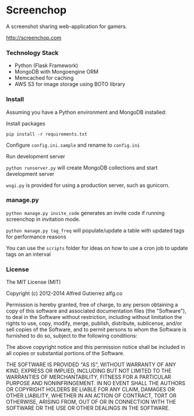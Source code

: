 Screenchop
=======

A screenshot sharing web-application for gamers.

http://screenchop.com

### Technology Stack
- Python (Flask Framework)
- MongoDB with Mongoengine ORM
- Memcached for caching
- AWS S3 for image storage using BOTO library

### Install

Assuming you have a Python environment and MongoDB installed:

Install packages

`pip install -r requirements.txt`

Configure `config.ini.sample` and rename to `config.ini`

Run development server

`python runserver.py` will create MongoDB collections and start development server

`wsgi.py` is provided for using a production server, such as gunicorn.

### manage.py

`python manage.py invite_code` generates an invite code if running screenchop in 
invitation mode.

`python manage.py tag_freq` will populate/update a table with updated tags for performance reasons

You can use the `scripts` folder for ideas on how to use a cron job to update tags on an interval

### License

The MIT License (MIT)

Copyright (c) 2012-2014 Alfred Gutierrez alfg.co

Permission is hereby granted, free of charge, to any person obtaining a copy
of this software and associated documentation files (the "Software"), to deal
in the Software without restriction, including without limitation the rights
to use, copy, modify, merge, publish, distribute, sublicense, and/or sell
copies of the Software, and to permit persons to whom the Software is
furnished to do so, subject to the following conditions:

The above copyright notice and this permission notice shall be included in
all copies or substantial portions of the Software.

THE SOFTWARE IS PROVIDED "AS IS", WITHOUT WARRANTY OF ANY KIND, EXPRESS OR
IMPLIED, INCLUDING BUT NOT LIMITED TO THE WARRANTIES OF MERCHANTABILITY,
FITNESS FOR A PARTICULAR PURPOSE AND NONINFRINGEMENT. IN NO EVENT SHALL THE
AUTHORS OR COPYRIGHT HOLDERS BE LIABLE FOR ANY CLAIM, DAMAGES OR OTHER
LIABILITY, WHETHER IN AN ACTION OF CONTRACT, TORT OR OTHERWISE, ARISING FROM,
OUT OF OR IN CONNECTION WITH THE SOFTWARE OR THE USE OR OTHER DEALINGS IN
THE SOFTWARE.
